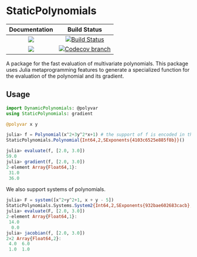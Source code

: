 # StaticPolynomials

| **Documentation** | **Build Status** |
|:-----------------:|:----------------:|
| [![][docs-stable-img]][docs-stable-url] | [![Build Status][build-img]][build-url] |
| [![][docs-latest-img]][docs-latest-url] | [![Codecov branch][codecov-img]][codecov-url] |


A package for the fast evaluation of multivariate polynomials. This package uses Julia metaprogramming features to generate a specialized function for the evaluation of the polynomial and its gradient.

## Usage
```julia
import DynamicPolynomials: @polyvar
using StaticPolynomials: gradient

@polyvar x y

julia> f = Polynomial(x^2+3y^2*x+1) # the support of f is encoded in the `Polynomial` type. 
StaticPolynomials.Polynomial{Int64,2,SExponents{4103c6525e885f8b}}()

julia> evaluate(f, [2.0, 3.0])
59.0
julia> gradient(f, [2.0, 3.0])
2-element Array{Float64,1}:
 31.0
 36.0
```
We also support systems of polynomials.
```julia
julia> F = system([x^2+y^2+1, x + y - 5])
StaticPolynomials.Systems.System2{Int64,2,SExponents{932bae602683cacb},SExponents{44c61f91039334d1}}()
julia> evaluate(F, [2.0, 3.0])
2-element Array{Float64,1}:
 14.0
  0.0
julia> jacobian(f, [2.0, 3.0])
2×2 Array{Float64,2}:
 4.0  6.0
 1.0  1.0
```

[docs-stable-img]: https://img.shields.io/badge/docs-stable-blue.svg
[docs-latest-img]: https://img.shields.io/badge/docs-latest-blue.svg
[docs-stable-url]: https://juliaalgebra.github.io/StaticPolynomials.jl/stable
[docs-latest-url]: https://juliaalgebra.github.io/StaticPolynomials.jl/latest

[build-img]: https://travis-ci.org/JuliaAlgebra/StaticPolynomials.jl.svg?branch=master
[build-url]: https://travis-ci.org/JuliaAlgebra/StaticPolynomials.jl
[codecov-img]: https://codecov.io/gh/juliaalgebra/StaticPolynomials.jl/branch/master/graph/badge.svg
[codecov-url]: https://codecov.io/gh/juliaalgebra/StaticPolynomials.jl
